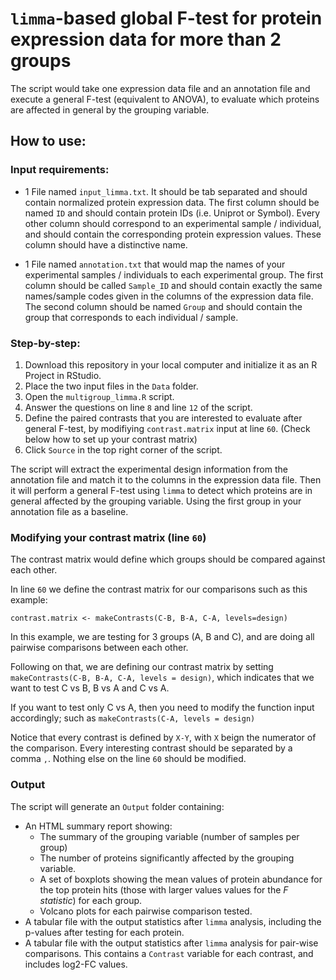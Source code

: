 # `limma`-based global F-test for protein expression data for more than 2 groups

The script would take one expression data file and an annotation file and execute a general F-test (equivalent to ANOVA), to evaluate which proteins are affected in general by the grouping variable.

## How to use:

###  Input requirements:

- 1 File named `input_limma.txt`. It should be tab separated and should contain normalized protein expression data. The first column should be named `ID` and should contain protein IDs (i.e. Uniprot or Symbol). Every other column should correspond to an experimental sample / individual, and should contain the corresponding protein expression values. These column should have a distinctive name.

- 1 File named `annotation.txt` that would map the names of your experimental samples / individuals to each experimental group. The first column should be called `Sample_ID` and should contain exactly the same names/sample codes given in the columns of the expression data file. The second column should be named `Group` and should contain the group that corresponds to each individual / sample.

### Step-by-step:

1. Download this repository in your local computer and initialize it as an R Project in RStudio.
2. Place the two input files in the `Data` folder.
3. Open the `multigroup_limma.R` script. 
4. Answer the questions on line `8` and line `12` of the script.
5. Define the paired contrasts that you are interested to evaluate after general F-test, by modifiying `contrast.matrix` input at line `60`. (Check below how to set up your contrast matrix)
6. Click `Source` in the top right corner of the script.

The script will extract the experimental design information from the annotation file and match it to the columns in the expression data file. Then it will perform a general F-test using `limma` to detect which proteins are in general affected by the grouping variable. Using the first group in your annotation file as a baseline.


### Modifying your contrast matrix (line `60`)

The contrast matrix would define which groups should be compared against each other.

In line `60` we define the contrast matrix for our comparisons such as this example:

```
contrast.matrix <- makeContrasts(C-B, B-A, C-A, levels=design)
```

In this example, we are testing for 3 groups (A, B and C), and are doing all pairwise comparisons between each other.

Following on that, we are defining our contrast matrix by setting `makeContrasts(C-B, B-A, C-A, levels = design)`, which indicates that we want to test C vs B, B vs A and C vs A. 

If you want to test only C vs A, then you need to modify the function input accordingly; such as `makeContrasts(C-A, levels = design)`

Notice that every contrast is defined by `X-Y`, with `X` beign the numerator of the comparison. Every interesting contrast should be separated by a comma `,`. Nothing else on the line `60` should be modified. 


### Output  

The script will generate an `Output` folder containing: 

- An HTML summary report showing:
  - The summary of the grouping variable (number of samples per group)
  - The number of proteins significantly affected by the grouping variable.
  - A set of boxplots showing the mean values of protein abundance for the top protein hits (those with larger values values for the _F statistic_) for each group.
  - Volcano plots for each pairwise comparison tested.
- A tabular file with the output statistics after `limma` analysis, including the p-values after testing for each protein.
- A tabular file with the output statistics after `limma` analysis for pair-wise comparisons. This contains a `Contrast` variable for each contrast, and includes log2-FC values.

